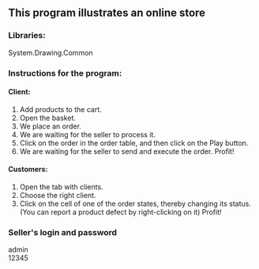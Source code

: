 ## This program illustrates an online store  

### Libraries:  
System.Drawing.Common

### Instructions for the program:

#### Client:
1. Add products to the cart.
2. Open the basket.
3. We place an order.
4. We are waiting for the seller to process it.
5. Click on the order in the order table, and then click on the Play button.
6. We are waiting for the seller to send and execute the order.
Profit!

#### Customers:
1. Open the tab with clients.
2. Choose the right client.
3. Click on the cell of one of the order states, thereby changing its status.
(You can report a product defect by right-clicking on it)
Profit!

### Seller's login and password  
admin  
12345
